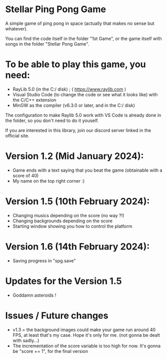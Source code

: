 # Stellar Ping Pong Game

A simple game of ping pong in space (actually that makes no sense but whatever).

You can find the code itself in the folder "1st Game", or the game itself with songs in the folder "Stellar Pong Game".

# To be able to play this game, you need:
- RayLib 5.0 (in the C:/ disk) ; ( https://www.raylib.com )
- Visual Studio Code (to change the code or see what it looks like) with the C/C++ extension
- MinGW as the compiler (v6.3.0 or later, and in the C:/ disk)

The configuration to make Raylib 5.0 work with VS Code is already done in the folder, so you don't need to do it youself.

If you are interested in this library, join our discord server linked in the official site.

# Version 1.2 (Mid January 2024): 

- Game ends with a text saying that you beat the game (obtainable with a score of 40)
- My name on the top right corner :)

# Version 1.5 (10th February 2024):

- Changing musics depending on the score (no way ?!)
- Changing backgrounds depending on the score
- Starting window showing you how to control the platform

# Version 1.6 (14th February 2024):

- Saving progress in "spg.save"

# Updates for the Version 1.5

- Goddamn asteroids !

# Issues / Future changes

- v1.3 = the background images could make your game run around 40 FPS, at least that's my case. Hope it's only for me. (not gonna be dealt with sadly...)
- The incrementation of the score variable is too high for now. It's gonna be "score += 1", for the final version
